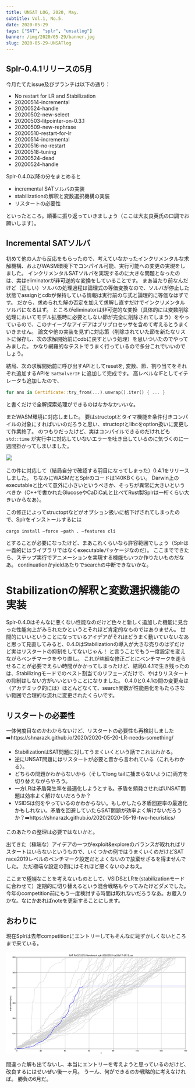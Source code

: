 ```yaml
---
title: UNSAT LOG, 2020, May.
subtitle: Vol.1, No.5.
date: 2020-05-29
tags: ["SAT", "splr", "unsatlog"]
banner: /img/2020/05-29/banner.jpg
slug: 2020-05-29-UNSATlog
---
```

## Splr-0.4.1リリースの5月
今月たてたissue及びブランチは以下の通り：

* No restart for LR and Stabilization
* 20200514-incremental
* 20200524-handle
* 20200502-new-select
* 20200503-litpointer-on-0.3.1
* 20200509-new-rephrase
* 20200510-restart-for-lr
* 20200514-incremental
* 20200516-no-restart
* 20200518-tuning
* 20200524-dead
* 20200524-handle

Splr-0.4.0以降の分をまとめると

* incremental SATソルバの実装
* stabilizationの解釈と変数選択機構の実装
* リスタートの必要性

といったところ。順番に振り返っていきましょう（ここは大友良英氏の口調でお願いします）。

## Incremental SATソルバ

初めて他の人から反応をもらったので、考えていなかったインクリメンタルな求解機構、およびWASM環境下でコンパイル可能、実行可能への変更の実現をしました。
インクリメンタルSATソルバを実現するのに大きな問題となったのは、実はeliminatorが非可逆的な変換をしていることです。
まあ当たり前なんだけど（正しい）ソルバの処理過程は論理式の等価変換なので、ソルバが停止した状態でassignとcdbが保持している情報は実行前の与式と論理的に等価なはずです。
だから、求められた解の否定を加えて求解し直すだけでインクリメンタルソルバになるはず。
ところがeliminatorは非可逆的な変換（具体的には変数削除処理においてモデル拡張時に必要としない節が完全に削除されてしまう）をやっているので、このナイーブなアイデアはプリプロセッサを含めて考えるとうまくいきません。
論文や他の実装を見ずに対応策（削除されていた節を新たなリストに保存し、次の求解開始前にcdbに戻すという処理）を思いついたのでやってみました。
かなり網羅的なテストでうまく行っているので多分これでいいのでしょう。

結局、次の求解開始前に呼び出すAPIとしてresetを, 変数、節、割り当てをそれぞれ追加するAPIを `SatSolverIF` に追加して完成です。
高レベルなIFとしてイテレータも追加したので、

```rust
for ans in Certificate::try_from(...).unwrap().iter() { ... }
```

と書くだけで全解探索処理ができるのはなかなかいいな。

またWASM環境に対応しました。
要はstructoptとタイマ機能を条件付きコンパイルの対象にすればいいのだろうと思い、structoptとlibcをoption扱いに変更して作業終了。
のつもりだったけど、実はコンパイルできるのだけれども `std::time` が実行中に対応していないエラーを吐き出しているのに気づくのに一週間掛かってしまいました。

![](https://user-images.githubusercontent.com/997855/83080335-e08d3a80-a0b8-11ea-8767-0ae177f187b8.png)

この件に対応して（結局自分で確認する羽目になってしまった）0.4.1をリリースしました。
ちなみにWASMだとSplrのコードは140KBくらい。
Darwin上のexecutableと比べて意外に小さいというべきか、そっちが異常に大きいというべきか（C++で書かれたGlucoseやCaDiCaLと比べてRust製Splrは一桁くらい大きいからなあ）。

この修正によってstructoptなどがオプション扱いに格下げされてしまったので、Splrをインストールするには

```
cargo install —force —path . —features cli
```

とすることが必要になったけど、まあこれくらいなら許容範囲でしょう（Splrは一義的にはライブラリではなくexecutableパッケージなのだ）。
ここまでできたら、ステップ実行でアニメーションを実現する機能もいつか作りたいものだなあ。
continuationかyieldあたりでsearchの中断できないかな。

# Stabilizationの解釈と変数選択機能の実装

Splr-0.4.0はそんなに悪くない性能なのだけど色々と新しく追加した機能に見合った性能向上がみられたかというとそれほど肯定的なものではありません。
世間的にいいということになっているアイデアがそれほどうまく動いていないなあと思って見直してみると、0.4.0はStabilizationの導入が大きな売りのはずだけど実はリスタートの抑制をしてないじゃん！
と言うことでもう一度設定を変えながらベンチマークをやり直し。
これが些細な修正ごとにベンチマークを走らせることが必要でえらい時間がかかってしまったけど、結局0.4.1で生き残ったのは、Stabilizingモードでのベスト割当てのリフェーズだけで、やはりリスタートの抑制はしない方がいいということになりました。
0.4.0と0.4.1の間の変更点は（アカデミック的には）ほとんどなくて、search関数が性能悪化をもたらさない範囲で合理的な流れに変更されたくらいです。

## リスタートの必要性

一体何度目なのかわからないけど、リスタートの必要性も再検討しました ➡️https://shnarazk.github.io/2020/2020-05-20-LR-needs-something/

* StabilizationはSAT問題に対してうまくいくという話でこれはわかる。
* 逆にUNSAT問題にはリスタートが必要と昔から言われている（これもわかる）。
* どちらの問題かわからないから（そしてlong tailに捕まらないように)両方を切り替えながらやろう。
* 一方LRは矛盾発生率を最適化しようとする。矛盾を頻発させればUNSAT問題は効率よく解けないだろうか？
* VSIDSは何をやっているのかわからない。もしかしたら矛盾回避率の最適化かもしれない。矛盾を回避していたらSAT問題が効率よく解けないだろうか？➡️https://shnarazk.github.io/2020/2020-05-19-two-heuristics/

このあたりの整理は必要ではないかと。

出てきた（極端な）アイデアの一つがexploit&exploreのバランスが取れればリスタートはいらないというもので、いくつかの例ではうまくいくのだけどSAT race2019レベルのベンチマーク設定だとよくないので放棄せざるを得ませんでした。
ただ極端な設定の割にはそれほど悪くないのよねえ。

ここまで極端なことを考えないものとして、VSIDSとLRを(stabilizationモードに合わせて）定期的に切り替えるという混合戦略もやってみたけどダメでした。
今年のcompetition前にもう一度検討する時間は取れないだろうなあ。お蔵入りかな。なにかあればnoteを更新することにします。

## おわりに

現在Splrは去年competitionにエントリーしてもそんなに恥ずかしくないところまで来ている。

![](/img/2020/05-29/Splr-0.4.1-benchmark.png)

間違った解も出てないし、本当にエントリーを考えようと思っているのだけど、改良するにはせいぜい後一ヶ月。
うーん、何ができるのか戦略的に考えなければ。
勝負の6月だ。
